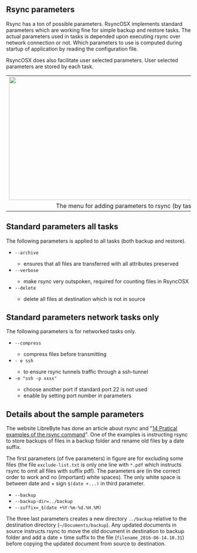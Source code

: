 <h2>Rsync parameters</h2>
 
Rsync has a ton of possible parameters. RsyncOSX implements standard parameters which are working fine for simple backup and restore tasks. The actual parameters used in tasks is depended upon executing rsync over network connection or not. Which parameters to use is computed during startup of application by reading the configuration file.

RsyncOSX does also facilitate user selected parameters. User selected parameters are stored by each task.
<table align="center" cellpadding="0" cellspacing="0" class="tr-caption-container" style="margin-left: auto; margin-right: auto; text-align: center;"><tbody>
<tr><td style="text-align: center;"><a href="https://3.bp.blogspot.com/-srgKvwoP9I8/WBwsnVzdkKI/AAAAAAAAL78/mM567JKI5QoM6HJVGFxhJGatJ1EzMw2jQCLcB/s1600/Screen%2BShot%2B2016-11-04%2Bat%2B07.35.43.png" imageanchor="1" style="margin-left: auto; margin-right: auto;"><img border="0" height="336" src="https://3.bp.blogspot.com/-srgKvwoP9I8/WBwsnVzdkKI/AAAAAAAAL78/mM567JKI5QoM6HJVGFxhJGatJ1EzMw2jQCLcB/s640/Screen%2BShot%2B2016-11-04%2Bat%2B07.35.43.png" width="640" /></a></td></tr>
<tr><td class="tr-caption" style="text-align: center;">The menu for adding parameters to rsync (by task)</td></tr>
</tbody></table>

<h2>Standard parameters all tasks</h2>

The following parameters is applied to all tasks (both backup and restore).
<ul>
<li><code>--archive</code></li>
<ul>
<li>ensures that all files are transferred with all attributes preserved</li>
</ul>
<li><code>--verbose</code></li>
<ul>
<li>make rsync very outspoken, required for counting files in RsyncOSX</li>
</ul>
<li><code>--delete</code></li>
<ul>
<li>delete all files at destination which is not in source</li>
</ul>
</ul>

<h2>Standard parameters network tasks only</h2>
The following parameters is for networked tasks only.
<ul>
<li><code>--compress</code></li>
<ul>
<li>compress files before transmitting</li>
</ul>
<li><code>- e ssh</code></li>
<ul>
<li>to ensure rsync tunnels traffic through a ssh-tunnel</li>
</ul>
<li><code>-e "ssh -p xxxx"</code></li>
<ul>
<li>choose another port if standard port 22 is not used</li>
<li>enable by setting port number in parameters</li>
</ul>
</ul>

<h2>Details about the sample parameters</h2>
The website LibreByte has done an article about rsync and "<a href="http://www.librebyte.net/en/gnulinux/14-practical-examples-of-the-rsync-command/" target="_blank">14 Pratical examples of the rsync command</a>". One of the examples is instructing rsync to store backups of files in a backup folder and rename old files by a date suffix.

The first parameters (of five parameters) in figure are for excluding some files (the file <code>exclude-list.txt</code> is only one line with <code>*.pdf</code> which instructs rsync to omit all files with suffix pdf).
The parameters are (in the correct order to work and no (important) white spaces). The only white space is between date and + sign <code>$(date +...)</code> in third parameter.</div>
<div>
<ul>
<li><code>--backup</code></li>
<li><code>--backup-dir=../backup</code></li>
<li><code>--suffix=_$(date +%Y-%m-%d.%H.%M)</code></li>
</ul>
The three last parameters creates a new directory <code>../backup</code> relative to the destination directory (<code>~/Documents/backup</code>). Any updated documents in source instructs rsync to move the old document in destination to backup folder and add a date + time suffix to the file (<code>filename_2016-06-14.10.31</code>) before copying the updated document from source to destination.
